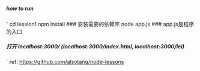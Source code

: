 ##### how to run

`
cd lession1
npm install ### 安装需要的依赖库
node app.js ### app.js是程序的入口

##### 打开 localhost:3000/ (localhost:3000/index.html, localhost:3000/lei)

`
ref:
https://github.com/alsotang/node-lessons